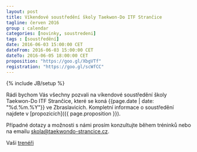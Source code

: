 ```yaml
---
layout: post
title: Víkendové soustředění školy Taekwon-Do ITF Strančice
tagline: červen 2016
group : calendar
categories: [novinky, soustredeni]
tags : [soustředění]
date: 2016-06-03 15:00:00 CET
dateFrom: 2016-06-03 15:00:00 CET
dateTo: 2016-06-05 18:00:00 CET
proposition: "https://goo.gl/XbgVTf"
registration: "https://goo.gl/scWfCC"
---
```

{% include JB/setup %}

Rádi bychom Vás všechny pozvali na víkendové soustředění školy Taekwon-Do ITF Strančice, které se koná {{page.date | date: "%d.%m.%Y"}} ve Zbraslavicích.
Kompletní informace o soustředění najdete v [propozicích]({{ page.proposition }}).

Případné dotazy a možnosti s námi prosím konzultujte během tréninků nebo na emailu <a href="mailto:skola@taekwondo-strancice.cz">skola@taekwondo-strancice.cz</a>.

Vaši [trenéři](/treneri)
